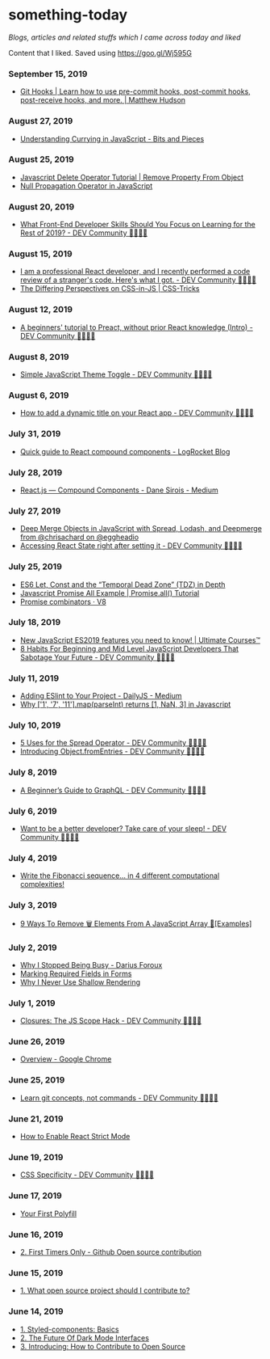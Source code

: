 
# something-today

*Blogs, articles and related stuffs which I came across today and liked*

Content that I liked. Saved using https://goo.gl/Wj595G 





























### September 15, 2019 
- [Git Hooks | Learn how to use pre-commit hooks, post-commit hooks, post-receive hooks, and more. | Matthew Hudson](https://githooks.com/) 
### August 27, 2019 
- [Understanding Currying in JavaScript - Bits and Pieces](https://blog.bitsrc.io/understanding-currying-in-javascript-ceb2188c339) 
### August 25, 2019 
- [Javascript Delete Operator Tutorial | Remove Property From Object](https://appdividend.com/2019/02/20/javascript-delete-operator-tutorial-remove-property-from-object/) 
- [Null Propagation Operator in JavaScript](https://ponyfoo.com/articles/null-propagation-operator) 
### August 20, 2019 
- [What Front-End Developer Skills Should You Focus on Learning for the Rest of 2019? - DEV Community 👩‍💻👨‍💻](https://dev.to/frontendmasters/what-front-end-developer-skills-should-you-focus-on-learning-for-the-rest-of-2019-10c5) 
### August 15, 2019 
- [I am a professional React developer, and I recently performed a code review of a stranger's code. Here's what I got. - DEV Community 👩‍💻👨‍💻](https://dev.to/bettercodingacademy/i-am-a-professional-react-developer-and-i-recently-performed-a-code-review-of-a-stranger-s-code-here-s-what-i-got-35j5) 
- [The Differing Perspectives on CSS-in-JS | CSS-Tricks](https://css-tricks.com/the-differing-perspectives-on-css-in-js/) 
### August 12, 2019 
- [A beginners' tutorial to Preact, without prior React knowledge (Intro) - DEV Community 👩‍💻👨‍💻](https://dev.to/solarliner/a-beginners-tutorial-to-preact-without-prior-react-knowledge-intro-go6) 
### August 8, 2019 
- [Simple JavaScript Theme Toggle - DEV Community 👩‍💻👨‍💻](https://dev.to/ryan_furrer/simple-javascript-theme-toggle-46ea) 
### August 6, 2019 
- [How to add a dynamic title on your React app - DEV Community 👩‍💻👨‍💻](https://dev.to/luispa/how-to-add-a-dynamic-title-on-your-react-app----3l0j) 
### July 31, 2019 
- [Quick guide to React compound components - LogRocket Blog](https://blog.logrocket.com/guide-to-react-compound-components-9c4b3eb482e9/) 
### July 28, 2019 
- [React.js — Compound Components - Dane Sirois - Medium](https://medium.com/@Dane_s/react-js-compound-components-a6e54b5c9992) 
### July 27, 2019 
- [Deep Merge Objects in JavaScript with Spread, Lodash, and Deepmerge from @chrisachard on @eggheadio](https://egghead.io/lessons/javascript-deep-merge-objects-in-javascript-with-spread-lodash-and-deepmerge?pl=merge-objects-in-javascript-34b172d4) 
- [Accessing React State right after setting it - DEV Community 👩‍💻👨‍💻](https://dev.to/dance2die/accessing-react-state-right-after-setting-it-2kc8) 
### July 25, 2019 
- [ES6 Let, Const and the “Temporal Dead Zone” (TDZ) in Depth](https://ponyfoo.com/articles/es6-let-const-and-temporal-dead-zone-in-depth) 
- [Javascript Promise All Example | Promise.all() Tutorial](https://appdividend.com/2019/01/03/javascript-promise-all-example-promise-all-tutorial/) 
- [Promise combinators · V8](https://v8.dev/features/promise-combinators#promise.allsettled) 
### July 18, 2019 
- [New JavaScript ES2019 features you need to know! | Ultimate Courses™](https://ultimatecourses.com/blog/new-javascript-es2019-features-you-need-to-know#.XS8m6qlcMXA.twitter) 
- [8 Habits For Beginning and Mid Level JavaScript Developers That Sabotage Your Future - DEV Community 👩‍💻👨‍💻](https://dev.to/jsmanifest/8-habits-for-beginning-and-mid-level-javascript-developers-that-sabotage-your-future-48b4) 
### July 11, 2019 
- [Adding ESlint to Your Project - DailyJS - Medium](https://medium.com/dailyjs/adding-eslint-to-your-project-7bd4feca35a8) 
- [Why ['1', '7', '11'].map(parseInt) returns [1, NaN, 3] in Javascript](https://medium.com/dailyjs/parseint-mystery-7c4368ef7b21) 
### July 10, 2019 
- [5 Uses for the Spread Operator - DEV Community 👩‍💻👨‍💻](https://dev.to/laurieontech/5-uses-for-the-spread-operator-b9i) 
- [Introducing Object.fromEntries - DEV Community 👩‍💻👨‍💻](https://dev.to/laurieontech/introducing-object-fromentries-1d5l) 
### July 8, 2019 
- [A Beginner’s Guide to GraphQL - DEV Community 👩‍💻👨‍💻](https://dev.to/leonardomso/a-beginners-guide-to-graphql-3kjj) 
### July 6, 2019 
- [Want to be a better developer? Take care of your sleep! - DEV Community 👩‍💻👨‍💻](https://dev.to/damcosset/want-to-be-a-better-developer-take-care-of-your-sleep-1def) 
### July 4, 2019 
- [Write the Fibonacci sequence… in 4 different computational complexities!](https://medium.com/@johanna.fulghum/write-the-fibonacci-sequence-in-every-computational-complexity-9adf5ef12775) 
### July 3, 2019 
- [9 Ways To Remove 🗑️ Elements From A JavaScript Array 📇[Examples]](https://love2dev.com/blog/javascript-remove-from-array/#remove-from-array-end) 
### July 2, 2019 
- [Why I Stopped Being Busy - Darius Foroux](https://dariusforoux.com/being-busy/) 
- [Marking Required Fields in Forms](https://www.nngroup.com/articles/required-fields/?utm_source=Alertbox&utm_campaign=0cbe0e2b44-RequiredFields_intranetTrends_field_20190617&utm_medium=email&utm_term=0_7f29a2b335-0cbe0e2b44-40506889) 
- [Why I Never Use Shallow Rendering](https://kentcdodds.com/blog/why-i-never-use-shallow-rendering) 
### July 1, 2019 
- [Closures: The JS Scope Hack - DEV Community 👩‍💻👨‍💻](https://dev.to/steelvoltage/closures-the-js-scope-hack-3365) 
### June 26, 2019 
- [Overview - Google Chrome](https://developer.chrome.com/extensions/overview) 
### June 25, 2019 
- [Learn git concepts, not commands - DEV Community 👩‍💻👨‍💻](https://dev.to/unseenwizzard/learn-git-concepts-not-commands-4gjc) 
### June 21, 2019 
- [How to Enable React Strict Mode](https://kentcdodds.com/blog/react-strict-mode) 
### June 19, 2019 
- [CSS Specificity - DEV Community 👩‍💻👨‍💻](https://dev.to/emmawedekind/css-specificity-1kca) 
### June 17, 2019 
- [Your First Polyfill](https://javascriptplayground.com/writing-javascript-polyfill/) 
### June 16, 2019 
- [2. First Timers Only - Github Open source contribution ](https://kentcdodds.com/blog/first-timers-only/) 
### June 15, 2019 
- [1. What open source project should I contribute to?](https://kentcdodds.com/blog/what-open-source-project-should-i-contribute-to) 
### June 14, 2019 
- [1. Styled-components: Basics](https://www.styled-components.com/docs/basics) 
- [2. The Future Of Dark Mode Interfaces](https://maxsnitser.com/blog/the-future-of-dark-mode-interfaces) 
- [3. Introducing: How to Contribute to Open Source](https://kentcdodds.com/blog/introducing-how-to-contribute-to-open-source) 
